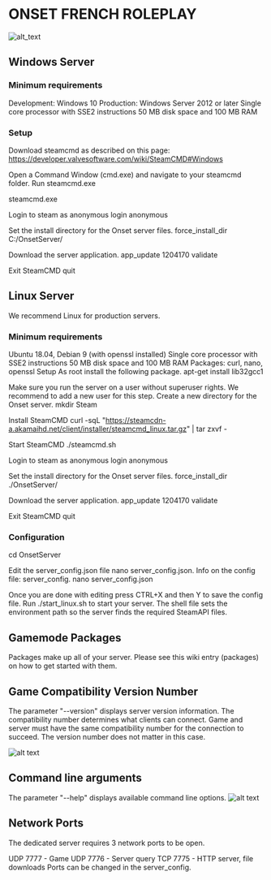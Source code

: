 # ONSET FRENCH ROLEPLAY
![alt_text](https://dev.playonset.com/images/e/ec/OnsetDeveloperWiki.png "Logo OnSet Dev Wiki")
## Windows Server
### Minimum requirements
Development: Windows 10
Production: Windows Server 2012 or later
Single core processor with SSE2 instructions
50 MB disk space and 100 MB RAM
### Setup
Download steamcmd as described on this page: https://developer.valvesoftware.com/wiki/SteamCMD#Windows

Open a Command Window (cmd.exe) and navigate to your steamcmd folder. Run steamcmd.exe

steamcmd.exe

Login to steam as anonymous
login anonymous

Set the install directory for the Onset server files.
force_install_dir C:/OnsetServer/

Download the server application.
app_update 1204170 validate

Exit SteamCMD
quit


## Linux Server
We recommend Linux for production servers.

### Minimum requirements
Ubuntu 18.04, Debian 9 (with openssl installed)
Single core processor with SSE2 instructions
50 MB disk space and 100 MB RAM
Packages: curl, nano, openssl
Setup
As root install the following package.
apt-get install lib32gcc1

Make sure you run the server on a user without superuser rights. We recommend to add a new user for this step.
Create a new directory for the Onset server.
mkdir Steam

Install SteamCMD
curl -sqL "https://steamcdn-a.akamaihd.net/client/installer/steamcmd_linux.tar.gz" | tar zxvf -

Start SteamCMD
./steamcmd.sh

Login to steam as anonymous
login anonymous

Set the install directory for the Onset server files.
force_install_dir ./OnsetServer/

Download the server application.
app_update 1204170 validate

Exit SteamCMD
quit

### Configuration
cd OnsetServer

Edit the server_config.json file nano server_config.json. Info on the config file: server_config.
nano server_config.json

Once you are done with editing press CTRL+X and then Y to save the config file.
Run ./start_linux.sh to start your server. The shell file sets the environment path so the server finds the required SteamAPI files.
## Gamemode Packages
Packages make up all of your server. Please see this wiki entry (packages) on how to get started with them.

## Game Compatibility Version Number
The parameter "--version" displays server version information. The compatibility number determines what clients can connect. Game and server must have the same compatibility number for the connection to succeed. The version number does not matter in this case.

![alt text](https://dev.playonset.com/images/7/7e/ServerCommandlineVersion.PNG)

## Command line arguments
The parameter "--help" displays available command line options.
![alt text](https://dev.playonset.com/images/7/7e/ServerCommandlineHelp.PNG)


## Network Ports
The dedicated server requires 3 network ports to be open.

UDP 7777 - Game
UDP 7776 - Server query
TCP 7775 - HTTP server, file downloads
Ports can be changed in the server_config.
